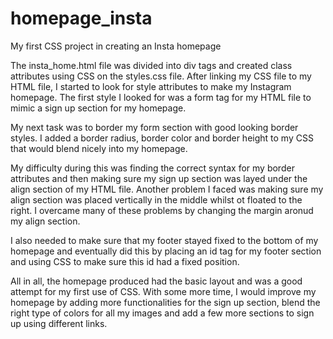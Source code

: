 # homepage_insta
My first CSS project in creating an Insta homepage


The insta_home.html file was divided into div tags and created class attributes using CSS on the styles.css file. After linking my CSS file to my HTML file, I started to look for style attributes to make my Instagram homepage. The first style I looked for was a form tag for my HTML file to mimic a sign up section for my homepage. 

My next task was to border my form section with good looking border styles. I added a border radius, border color and border height to my CSS that would blend nicely into my homepage. 

My difficulty during this was finding the correct syntax for my border attributes and then making sure my sign up section was layed under the align section of my HTML file. Another problem I faced was making sure my align section was placed vertically in the middle whilst ot floated to the right. I overcame many of these problems by changing the margin aronud my align section.

I also needed to make sure that my footer stayed fixed to the bottom of my homepage and eventually did this by placing an id tag for my footer section and using CSS to make sure this id had a fixed position.

All in all, the homepage produced had the basic layout and was a good attempt for my first use of CSS. With some more time, I would improve my homepage by adding more functionalities for the sign up section, blend the right type of colors for all my images and add a few more sections to sign up using different links.
